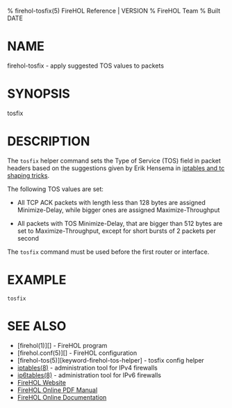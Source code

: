 % firehol-tosfix(5) FireHOL Reference | VERSION
% FireHOL Team
% Built DATE

# NAME

firehol-tosfix - apply suggested TOS values to packets

# SYNOPSIS

tosfix

# DESCRIPTION

The `tosfix` helper command sets the Type of Service (TOS) field in
packet headers based on the suggestions given by Erik Hensema in
[iptables and tc shaping
tricks](http://www.docum.org/docum.org/faq/cache/49.html).

The following TOS values are set:

-   All TCP ACK packets with length less than 128 bytes are assigned
    Minimize-Delay, while bigger ones are assigned Maximize-Throughput

-   All packets with TOS Minimize-Delay, that are bigger than 512 bytes
    are set to Maximize-Throughput, except for short bursts of 2 packets
    per second

The `tosfix` command must be used before the first router or interface.

# EXAMPLE

~~~~
tosfix
~~~~

# SEE ALSO

* [firehol(1)][] - FireHOL program
* [firehol.conf(5)][] - FireHOL configuration
* [firehol-tos(5)][keyword-firehol-tos-helper] - tosfix config helper
* [iptables(8)](http://ipset.netfilter.org/iptables.man.html) - administration tool for IPv4 firewalls
* [ip6tables(8)](http://ipset.netfilter.org/ip6tables.man.html) - administration tool for IPv6 firewalls
* [FireHOL Website](http://firehol.org/)
* [FireHOL Online PDF Manual](http://firehol.org/firehol-manual.pdf)
* [FireHOL Online Documentation](http://firehol.org/documentation/)
